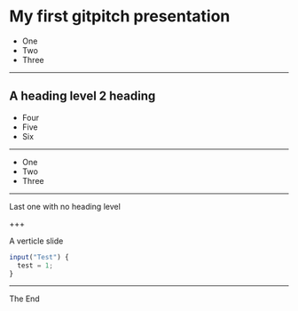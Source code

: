 # My first gitpitch presentation

- One
- Two
- Three

---

## A heading level 2 heading

- Four
- Five
- Six

---

- One
- Two
- Three

---

Last one with no heading level

+++

A verticle slide

```js
input("Test") {
  test = 1;
}
```

---

The End
